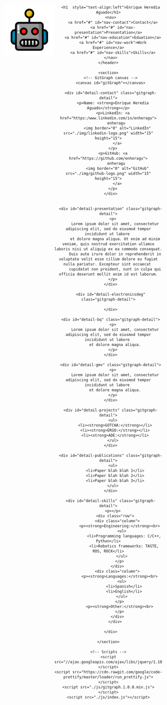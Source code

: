<!DOCTYPE html>
<html lang="en">
  <head>
    <meta charset="UTF-8" />
    <title>Enrique Heredia Aguado</title>
    <link
      id="favicon"
      rel="shortcut icon"
      type="image/png"
      href="./img/robot.png"
    />
    <link rel="stylesheet" type="text/css" href="./css/index.css" />
    <link rel="stylesheet" type="text/css" href="./css/gitgraph.css" />
  </head>
  <body>
    <header>
      <img src="./img/robot.png" alt="cool robot logo" height="160" align="left" />
    
      <h1  style="text-align:left">Enrique Heredia Aguado</h1>
      <nav>
        <a href="#" id="nav-contact">Contact</a>
        <a href="#" id="nav-presentation">Presentation</a>
        <a href="#" id="nav-education">Eduation</a>
        <a href="#" id="nav-work">Work Experience</a>
        <a href="#" id="nav-skills">Skills</a>
      </nav>
    </header>

    <section>
      <!-- GitGraph canvas -->
      <canvas id="gitGraph"></canvas>
      
      <div id="detail-contact" class="gitgraph-detail">
        <p>Name: <strong>Enrique Heredia Aguado</strong></p>
        <p>LinkedIn: <a href="https:/www.linkedin.com/in/enheragu">
            enheragu 
            <img border="0" alt="LinkedIn" src="./img/linkedin-logo.png" width="15" height="15">
            </a>
        </p>
        <p>GitHub: <a href="https://github.com/enheragu">
            enheragu 
            <img border="0" alt="GitHub" src="./img/github-logo.png" width="15" height="15">
            </a>
        </p>
      </div>


      <div id="detail-presentation" class="gitgraph-detail">
        <p>
          Lorem ipsum dolor sit amet, consectetur adipiscing elit, sed do eiusmod tempor incididunt ut labore 
          et dolore magna aliqua. Ut enim ad minim veniam, quis nostrud exercitation ullamco laboris nisi ut aliquip ex ea commodo consequat. 
          Duis aute irure dolor in reprehenderit in voluptate velit esse cillum dolore eu fugiat nulla pariatur. Excepteur sint occaecat 
          cupidatat non proident, sunt in culpa qui officia deserunt mollit anim id est laborum.
        </p>
      </div>

      <div id="detail-electronicsdeg" class="gitgraph-detail">

      </div>
      
      <div id="detail-bq" class="gitgraph-detail">
        <p>
          Lorem ipsum dolor sit amet, consectetur adipiscing elit, sed do eiusmod tempor incididunt ut labore 
          et dolore magna aliqua.
        </p>
      </div>

      <div id="detail-gmv" class="gitgraph-detail">
        <p>
          Lorem ipsum dolor sit amet, consectetur adipiscing elit, sed do eiusmod tempor incididunt ut labore 
          et dolore magna aliqua.
        </p>
      </div>

      <div id="detail-projects" class="gitgraph-detail">
        <ul>
          <li><strong>GOTCHA:</strong></li>
          <li><strong>ERGO:</strong></li>
          <li><strong>ADE:</strong></li>
        </ul>
      </div>
      
      <div id="detail-publications" class="gitgraph-detail">
        <ul>
          <li>Paper blah blah 1</li>
          <li>Paper blah blah 2</li>
          <li>Paper blah blah 3</li>
        </ul>
      </div>
      
      <div id="detail-skills" class="gitgraph-detail">
        <p></p>
          <div class="row">
            <div class="column">
              <p><strong>Engineering:</strong><br>
                <ul>
                  <li>Programming languages: C/C++, Python</li>
                  <li>Robotics frameworks: TASTE, ROS, ROCK</li>
                </ul>
              </p>
            </div>
            <div class="column">
              <p><strong>Languages:</strong><br>
                <ul>
                  <li>Spanish</li>
                  <li>English</li>
                </ul>
              </p>
              <p><strong>Other:</strong><br>
              </p>
            </div>
          </div>

      </div>

    </section>

    <!-- Scripts -->
    <script src="//ajax.googleapis.com/ajax/libs/jquery/1.10.2/jquery.min.js"></script>
    <script src="https://cdn.rawgit.com/google/code-prettify/master/loader/run_prettify.js"></script>
    <script src="./js/gitgraph.1.0.0.min.js"></script>
    <script src="./js/index.js"></script>
  </body>
</html>
